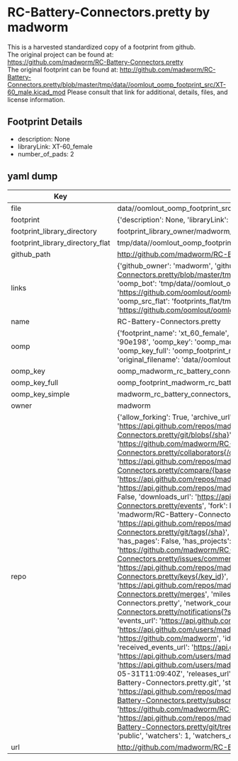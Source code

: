 # RC-Battery-Connectors.pretty by madworm  
This is a harvested standardized copy of a footprint from github.  
The original project can be found at:  
https://github.com/madworm/RC-Battery-Connectors.pretty  
The original footprint can be found at:
http://github.com/madworm/RC-Battery-Connectors.pretty/blob/master/tmp/data//oomlout_oomp_footprint_src/XT-60_male.kicad_mod
Please consult that link for additional, details, files, and license information.  
## Footprint Details
* description: None  
* libraryLink: XT-60_female  
* number_of_pads: 2  
## yaml dump  
| Key | Value |  
| --- | --- |  
| file | data//oomlout_oomp_footprint_src/RC-Battery-Connectors.pretty/XT-60_female.kicad_mod |  
| footprint | {'description': None, 'libraryLink': 'XT-60_female', 'number_of_pads': 2} |  
| footprint_library_directory | footprint_library_owner/madworm_RC-Battery-Connectors.pretty |  
| footprint_library_directory_flat | tmp/data//oomlout_oomp_footprint_src/footprints_flat/madworm_rc_battery_connectors_xt_60_female/working |  
| github_path | http://github.com/madworm/RC-Battery-Connectors.pretty/blob/master/tmp/data//oomlout_oomp_footprint_src/XT-60_female.kicad_mod |  
| links | {'github_owner': 'madworm', 'github_repo_name': 'RC-Battery-Connectors.pretty', 'github_src': 'http://github.com/madworm/RC-Battery-Connectors.pretty/blob/master/tmp/data//oomlout_oomp_footprint_src/XT-60_male.kicad_mod', 'github_src_repo': 'https://github.com/madworm/RC-Battery-Connectors.pretty', 'oomp_bot': 'tmp/data//oomlout_oomp_footprint_src/footprints/madworm_rc_battery_connectors_xt_60_female/working', 'oomp_bot_github': 'https://github.com/oomlout/oomlout_oomp_footprint_bot/tree/main/tmp/data//oomlout_oomp_footprint_src/footprints/madworm_rc_battery_connectors_xt_60_female/working', 'oomp_src_flat': 'footprints_flat/tmp/data//oomlout_oomp_footprint_src/footprints_flat/madworm_rc_battery_connectors_xt_60_female/working', 'oomp_src_flat_github': 'https://github.com/oomlout/oomlout_oomp_footprint_src/tree/main/tmp/data//oomlout_oomp_footprint_src/footprints_flat/madworm_rc_battery_connectors_xt_60_female/working'} |  
| name | RC-Battery-Connectors.pretty |  
| oomp | {'footprint_name': 'xt_60_female', 'library_name': 'rc_battery_connectors', 'md5': '90e1986620883c854ed4ac34c9ef76ed', 'md5_10': '90e1986620', 'md5_5': '90e19', 'md5_6': '90e198', 'oomp_key': 'oomp_madworm_rc_battery_connectors_xt_60_female', 'oomp_key_extra': 'oomp_footprint_madworm_rc_battery_connectors_xt_60_female', 'oomp_key_full': 'oomp_footprint_madworm_rc_battery_connectors_xt_60_female_90e198', 'oomp_key_simple': 'madworm_rc_battery_connectors_xt_60_female', 'original_filename': 'data//oomlout_oomp_footprint_src/RC-Battery-Connectors.pretty/XT-60_female.kicad_mod', 'owner_name': 'madworm'} |  
| oomp_key | oomp_madworm_rc_battery_connectors_xt_60_female |  
| oomp_key_full | oomp_footprint_madworm_rc_battery_connectors_xt_60_female |  
| oomp_key_simple | madworm_rc_battery_connectors_xt_60_female |  
| owner | madworm |  
| repo | {'allow_forking': True, 'archive_url': 'https://api.github.com/repos/madworm/RC-Battery-Connectors.pretty/{archive_format}{/ref}', 'archived': False, 'assignees_url': 'https://api.github.com/repos/madworm/RC-Battery-Connectors.pretty/assignees{/user}', 'blobs_url': 'https://api.github.com/repos/madworm/RC-Battery-Connectors.pretty/git/blobs{/sha}', 'branches_url': 'https://api.github.com/repos/madworm/RC-Battery-Connectors.pretty/branches{/branch}', 'clone_url': 'https://github.com/madworm/RC-Battery-Connectors.pretty.git', 'collaborators_url': 'https://api.github.com/repos/madworm/RC-Battery-Connectors.pretty/collaborators{/collaborator}', 'comments_url': 'https://api.github.com/repos/madworm/RC-Battery-Connectors.pretty/comments{/number}', 'commits_url': 'https://api.github.com/repos/madworm/RC-Battery-Connectors.pretty/commits{/sha}', 'compare_url': 'https://api.github.com/repos/madworm/RC-Battery-Connectors.pretty/compare/{base}...{head}', 'contents_url': 'https://api.github.com/repos/madworm/RC-Battery-Connectors.pretty/contents/{+path}', 'contributors_url': 'https://api.github.com/repos/madworm/RC-Battery-Connectors.pretty/contributors', 'created_at': '2015-02-08T18:18:27Z', 'default_branch': 'master', 'deployments_url': 'https://api.github.com/repos/madworm/RC-Battery-Connectors.pretty/deployments', 'description': 'LAYOUT FILES: KiCad footprints for various RC battery connectors.', 'disabled': False, 'downloads_url': 'https://api.github.com/repos/madworm/RC-Battery-Connectors.pretty/downloads', 'events_url': 'https://api.github.com/repos/madworm/RC-Battery-Connectors.pretty/events', 'fork': False, 'forks': 0, 'forks_count': 0, 'forks_url': 'https://api.github.com/repos/madworm/RC-Battery-Connectors.pretty/forks', 'full_name': 'madworm/RC-Battery-Connectors.pretty', 'git_commits_url': 'https://api.github.com/repos/madworm/RC-Battery-Connectors.pretty/git/commits{/sha}', 'git_refs_url': 'https://api.github.com/repos/madworm/RC-Battery-Connectors.pretty/git/refs{/sha}', 'git_tags_url': 'https://api.github.com/repos/madworm/RC-Battery-Connectors.pretty/git/tags{/sha}', 'git_url': 'git://github.com/madworm/RC-Battery-Connectors.pretty.git', 'has_discussions': False, 'has_downloads': True, 'has_issues': True, 'has_pages': False, 'has_projects': True, 'has_wiki': True, 'homepage': None, 'hooks_url': 'https://api.github.com/repos/madworm/RC-Battery-Connectors.pretty/hooks', 'html_url': 'https://github.com/madworm/RC-Battery-Connectors.pretty', 'id': 30500500, 'is_template': False, 'issue_comment_url': 'https://api.github.com/repos/madworm/RC-Battery-Connectors.pretty/issues/comments{/number}', 'issue_events_url': 'https://api.github.com/repos/madworm/RC-Battery-Connectors.pretty/issues/events{/number}', 'issues_url': 'https://api.github.com/repos/madworm/RC-Battery-Connectors.pretty/issues{/number}', 'keys_url': 'https://api.github.com/repos/madworm/RC-Battery-Connectors.pretty/keys{/key_id}', 'labels_url': 'https://api.github.com/repos/madworm/RC-Battery-Connectors.pretty/labels{/name}', 'language': 'Shell', 'languages_url': 'https://api.github.com/repos/madworm/RC-Battery-Connectors.pretty/languages', 'license': None, 'merges_url': 'https://api.github.com/repos/madworm/RC-Battery-Connectors.pretty/merges', 'milestones_url': 'https://api.github.com/repos/madworm/RC-Battery-Connectors.pretty/milestones{/number}', 'mirror_url': None, 'name': 'RC-Battery-Connectors.pretty', 'network_count': 0, 'node_id': 'MDEwOlJlcG9zaXRvcnkzMDUwMDUwMA==', 'notifications_url': 'https://api.github.com/repos/madworm/RC-Battery-Connectors.pretty/notifications{?since,all,participating}', 'open_issues': 0, 'open_issues_count': 0, 'owner': {'avatar_url': 'https://avatars.githubusercontent.com/u/343894?v=4', 'events_url': 'https://api.github.com/users/madworm/events{/privacy}', 'followers_url': 'https://api.github.com/users/madworm/followers', 'following_url': 'https://api.github.com/users/madworm/following{/other_user}', 'gists_url': 'https://api.github.com/users/madworm/gists{/gist_id}', 'gravatar_id': '', 'html_url': 'https://github.com/madworm', 'id': 343894, 'login': 'madworm', 'node_id': 'MDQ6VXNlcjM0Mzg5NA==', 'organizations_url': 'https://api.github.com/users/madworm/orgs', 'received_events_url': 'https://api.github.com/users/madworm/received_events', 'repos_url': 'https://api.github.com/users/madworm/repos', 'site_admin': False, 'starred_url': 'https://api.github.com/users/madworm/starred{/owner}{/repo}', 'subscriptions_url': 'https://api.github.com/users/madworm/subscriptions', 'type': 'User', 'url': 'https://api.github.com/users/madworm'}, 'private': False, 'pulls_url': 'https://api.github.com/repos/madworm/RC-Battery-Connectors.pretty/pulls{/number}', 'pushed_at': '2015-05-31T11:09:40Z', 'releases_url': 'https://api.github.com/repos/madworm/RC-Battery-Connectors.pretty/releases{/id}', 'size': 360, 'ssh_url': 'git@github.com:madworm/RC-Battery-Connectors.pretty.git', 'stargazers_count': 1, 'stargazers_url': 'https://api.github.com/repos/madworm/RC-Battery-Connectors.pretty/stargazers', 'statuses_url': 'https://api.github.com/repos/madworm/RC-Battery-Connectors.pretty/statuses/{sha}', 'subscribers_count': 2, 'subscribers_url': 'https://api.github.com/repos/madworm/RC-Battery-Connectors.pretty/subscribers', 'subscription_url': 'https://api.github.com/repos/madworm/RC-Battery-Connectors.pretty/subscription', 'svn_url': 'https://github.com/madworm/RC-Battery-Connectors.pretty', 'tags_url': 'https://api.github.com/repos/madworm/RC-Battery-Connectors.pretty/tags', 'teams_url': 'https://api.github.com/repos/madworm/RC-Battery-Connectors.pretty/teams', 'temp_clone_token': None, 'topics': [], 'trees_url': 'https://api.github.com/repos/madworm/RC-Battery-Connectors.pretty/git/trees{/sha}', 'updated_at': '2023-08-14T00:34:05Z', 'url': 'https://api.github.com/repos/madworm/RC-Battery-Connectors.pretty', 'visibility': 'public', 'watchers': 1, 'watchers_count': 1, 'web_commit_signoff_required': False} |  
| url | http://github.com/madworm/RC-Battery-Connectors.pretty |  

